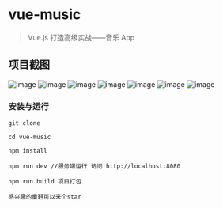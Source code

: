 # vue-music

> Vue.js 打造高级实战——音乐 App

## 项目截图

![image](./static/music.png)
![image](./static/index.png)
![image](./static/user.png)
![image](./static/list.png)
![image](./static/list2.png)
![image](./static/play.png)
![image](./static/play2.png)

### 安装与运行

```
git clone

cd vue-music

npm install

npm run dev //服务端运行 访问 http://localhost:8080

npm run build 项目打包

感兴趣的童鞋可以来个star
